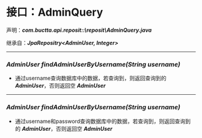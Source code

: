 # 接口：AdminQuery
声明：***com.buctta.api.reposit::\reposit\AdminQuery.java***

继承自：***JpaRepositry<AdminUser, Integer>***

---
### ***AdminUser findAdminUserByUsername(String username)***
* 通过username查询数据库中的数据，若查询到，则返回查询到的 ***AdminUser***，否则返回空 ***AdminUser***

---
### ***AdminUser findAdminUserByUsername(String username)***

* 通过username和password查询数据库中的数据，若查询到，则返回查询到的 ***AdminUser***，否则返回空 ***AdminUser***